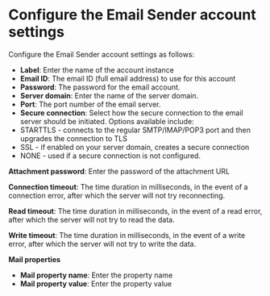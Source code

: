 # Configure the Email Sender account settings

Configure the Email Sender account settings as follows:

* **Label**: Enter the name of the account instance
* **Email ID**: The email ID (full email address) to use for this account
* **Password**: The password for the email account.
* **Server domain**: Enter the name of the server domain.
* **Port**: The port number of the email server.
* **Secure connection**: Select how the secure connection to the email server should be initiated. Options available include:
* STARTTLS - connects to the regular SMTP/IMAP/POP3 port and then upgrades the connection to TLS
* SSL - if enabled on your server domain, creates a secure connection
* NONE - used if a secure connection is not configured.

**Attachment password**: Enter the password of the attachment URL

**Connection timeout**: The time duration in milliseconds, in the event of a connection error, after which the server will not try reconnecting.&#x20;

**Read timeout**: The time duration in milliseconds, in the event of a read error, after which the server will not try to read the data.&#x20;

**Write timeout**: The time duration in milliseconds, in the event of a write error, after which the server will not try to write the data.&#x20;

**Mail properties**

* **Mail property name**: Enter the property name
* **Mail property value**: Enter the property value
